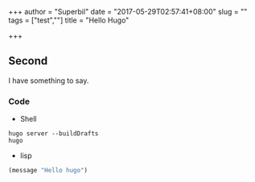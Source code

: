 +++
author = "Superbil"
date = "2017-05-29T02:57:41+08:00"
slug = ""
tags = ["test",""]
title = "Hello Hugo"

+++


## Second ##

I have something to say.

### Code ###

* Shell

```` shell
hugo server --buildDrafts
hugo
````

* lisp

```` lisp
(message "Hello hugo")
````
